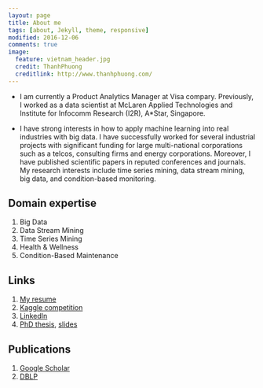 ```yaml
---
layout: page
title: About me
tags: [about, Jekyll, theme, responsive]
modified: 2016-12-06
comments: true
image:
  feature: vietnam_header.jpg
  credit: ThanhPhuong
  creditlink: http://www.thanhphuong.com/
---
```

* I am currently a Product Analytics Manager at Visa compary. Previously, I worked as a data scientist at McLaren Applied Technologies and Institute for Infocomm Research (I2R), A*Star, Singapore.

* I have strong interests in how to apply machine learning into real industries with big data. I have successfully worked for several industrial projects with significant funding for large multi-national corporations such as a telcos, consulting firms and energy corporations.  Moreover, I have published scientific papers in reputed conferences and journals. My research interests include time series mining, data stream mining, big data, and condition-based monitoring.

## Domain expertise
1. Big Data
2. Data Stream Mining
3. Time Series Mining
4. Health & Wellness
5. Condition-Based Maintenance

## Links
1. [My resume](../extras/resume.html)
2. [Kaggle competition](https://www.kaggle.com/longnguyen/)
3. [LinkedIn](http://linkedin.com/in/nguyenhailongphd)
4. [PhD thesis](../extras/decks/thesis.pdf), [slides](../extras/decks/thesis_slides.pdf)

## Publications
1. [Google Scholar](https://scholar.google.com.sg/citations?hl=en&user=RI_8PosAAAAJ)
2. [DBLP](http://dblp.uni-trier.de/pers/hd/n/Nguyen:Hai=Long)
